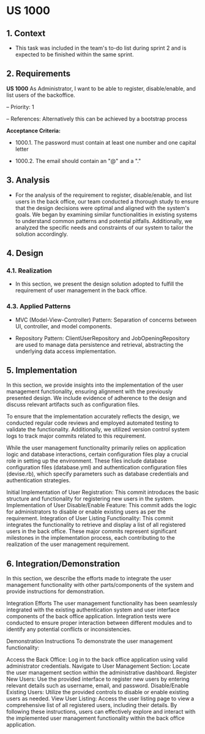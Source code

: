 # US 1000


## 1. Context

* This task was included in the team's to-do list during sprint 2
  and is expected to be finished within the same sprint.

## 2. Requirements

**US 1000** As Administrator, I want to be able to register, disable/enable, and list users of the backoffice.

– Priority: 1

– References: Alternatively this can be achieved by a bootstrap process

**Acceptance Criteria:**

- 1000.1. The password must contain at least one number and one capital letter

- 1000.2. The email should contain an "@" and a "."

## 3. Analysis

* For the analysis of the requirement to register, disable/enable, and list users in the back office,
  our team conducted a thorough study to ensure that the design decisions were optimal and aligned with 
  the system's goals. We began by examining similar functionalities in existing systems to understand common patterns and potential pitfalls. Additionally, we analyzed the specific needs and constraints of our system to tailor the solution accordingly.

## 4. Design

### 4.1. Realization

* In this section, we present the design solution adopted to fulfill the requirement of user management in the back office.

### 4.3. Applied Patterns

* MVC (Model-View-Controller) Pattern: Separation of concerns between UI, controller, and model components.

* Repository Pattern: ClientUserRepository and JobOpeningRepository are used to manage data persistence and retrieval, abstracting the underlying data access implementation.


## 5. Implementation

In this section, we provide insights into the implementation of the user management functionality, ensuring alignment with the previously presented design. We include evidence of adherence to the design and discuss relevant artifacts such as configuration files.

To ensure that the implementation accurately reflects the design, we conducted regular code reviews and employed automated testing to validate the functionality. Additionally, we utilized version control system logs to track major commits related to this requirement.

While the user management functionality primarily relies on application logic and database interactions, certain configuration files play a crucial role in setting up the environment. These files include database configuration files (database.yml) and authentication configuration files (devise.rb), which specify parameters such as database credentials and authentication strategies.

Initial Implementation of User Registration: This commit introduces the basic structure and functionality for registering new users in the system.
Implementation of User Disable/Enable Feature: This commit adds the logic for administrators to disable or enable existing users as per the requirement.
Integration of User Listing Functionality: This commit integrates the functionality to retrieve and display a list of all registered users in the back office.
These major commits represent significant milestones in the implementation process, each contributing to the realization of the user management requirement.

## 6. Integration/Demonstration

In this section, we describe the efforts made to integrate the user management functionality with other parts/components of the system and provide instructions for demonstration.

Integration Efforts
The user management functionality has been seamlessly integrated with the existing authentication system and user interface components of the back office application. Integration tests were conducted to ensure proper interaction between different modules and to identify any potential conflicts or inconsistencies.

Demonstration Instructions
To demonstrate the user management functionality:

Access the Back Office: Log in to the back office application using valid administrator credentials.
Navigate to User Management Section: Locate the user management section within the administrative dashboard.
Register New Users: Use the provided interface to register new users by entering relevant details such as username, email, and password.
Disable/Enable Existing Users: Utilize the provided controls to disable or enable existing users as needed.
View User Listing: Access the user listing page to view a comprehensive list of all registered users, including their details.
By following these instructions, users can effectively explore and interact with the implemented user management functionality within the back office application.

